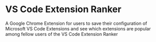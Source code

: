 # VS Code Extension Ranker
A Google Chrome Extension for users to save their configuration of Microsoft VS Code Extensions and see which extensions are popular among fellow users of the VS Code Extension Ranker
